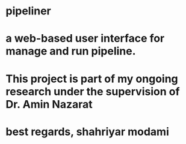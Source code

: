 # pipeliner
# a web-based user interface for manage and run pipeline.
# This project is part of my ongoing research under the supervision of Dr. Amin Nazarat
# best regards, shahriyar modami
